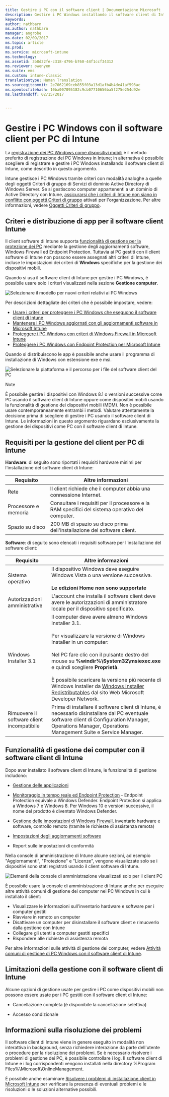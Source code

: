 ```yaml
---
title: Gestire i PC con il software client | Documentazione Microsoft
description: Gestire i PC Windows installando il software client di Intune.
keywords: 
author: nathbarn
ms.author: nathbarn
manager: angrobe
ms.date: 02/09/2017
ms.topic: article
ms.prod: 
ms.service: microsoft-intune
ms.technology: 
ms.assetid: 3b8d22fe-c318-4796-b760-44f1ccf34312
ms.reviewer: owenyen
ms.suite: ems
ms.custom: intune-classic
translationtype: Human Translation
ms.sourcegitcommit: 2e7062169ceb855f03a13d1afb4b4de41af593ac
ms.openlocfilehash: 10ba007095182c9cb07710656ba5f275e254d92e
ms.lasthandoff: 02/15/2017


---
```


# <a name="manage-windows-pcs-with-intune-pc-client-software"></a>Gestire i PC Windows con il software client per PC di Intune
La [registrazione dei PC Windows come dispositivi mobili](set-up-windows-device-management-with-microsoft-intune.md) è il metodo preferito di registrazione dei PC Windows in Intune; in alternativa è possibile scegliere di registrare e gestire i PC Windows installando il software client di Intune, come descritto in questo argomento.

Intune gestisce i PC Windows tramite criteri con modalità analoghe a quelle degli oggetti Criteri di gruppo di Servizi di dominio Active Directory di Windows Server. Se si gestiscono computer appartenenti a un dominio di Active Directory con Intune, [assicurarsi che i criteri di Intune non siano in conflitto con oggetti Criteri di gruppo](resolve-gpo-and-microsoft-intune-policy-conflicts.md) attivati per l'organizzazione. Per altre informazioni, vedere [Oggetti Criteri di gruppo](https://technet.microsoft.com/library/hh147307.aspx).

## <a name="policies-and-app-deployments-for-the-intune-software-client"></a>Criteri e distribuzione di app per il software client Intune

Il client software di Intune supporta [funzionalità di gestione per la protezione dei PC](policies-to-protect-windows-pcs-in-microsoft-intune.md) mediante la gestione degli aggiornamenti software, Windows Firewall ed Endpoint Protection. Tuttavia ai PC gestiti con il client software di Intune non possono essere assegnati altri criteri di Intune, incluse le impostazioni dei criteri di **Windows** specifiche per la gestione dei dispositivi mobili. 

Quando si usa il software client di Intune per gestire i PC Windows, è possibile usare solo i criteri visualizzati nella sezione **Gestione computer**.

  ![Selezionare il modello per nuovi criteri relativi ai PC Windows](../media/select-template-for-pc-policy.png)

Per descrizioni dettagliate dei criteri che è possibile impostare, vedere:

- [Usare i criteri per proteggere i PC Windows che eseguono il software client di Intune](https://docs.microsoft.com/intune/deploy-use/policies-to-protect-windows-pcs-in-microsoft-intune)
- [Mantenere i PC Windows aggiornati con gli aggiornamenti software in Microsoft Intune](https://docs.microsoft.com/intune/deploy-use/keep-windows-pcs-up-to-date-with-software-updates-in-microsoft-intune)
- [Proteggere i PC Windows con criteri di Windows Firewall in Microsoft Intune](https://docs.microsoft.com/intune/deploy-use/help-protect-windows-pcs-using-windows-firewall-policies-in-microsoft-intune)
- [Proteggere i PC Windows con Endpoint Protection per Microsoft Intune](https://docs.microsoft.com/intune/deploy-use/help-secure-windows-pcs-with-endpoint-protection-for-microsoft-intune)

Quando si distribuiscono le app è possibile anche usare il programma di installazione di Windows con estensione exe e msi.

  ![Selezionare la piattaforma e il percorso per i file del software client del PC](../media/select-platform-of-software-files-for-pc-agent.png)

> [!NOTE]
> È possibile gestire i dispositivi con Windows 8.1 o versioni successive come PC usando il software client di Intune oppure come dispositivi mobili usando la funzionalità di gestione dei dispositivi mobili (MDM). Non è possibile usare contemporaneamente entrambi i metodi. Valutare attentamente la decisione prima di scegliere di gestire i PC usando il software client di Intune. Le informazioni in questo argomento riguardano esclusivamente la gestione dei dispositivi come PC con il software client di Intune.

## <a name="requirements-for-intune-pc-client-management"></a>Requisiti per la gestione del client per PC di Intune

**Hardware**: di seguito sono riportati i requisiti hardware minimi per l'installazione del software client di Intune:

|Requisito|Altre informazioni|
|---------------|--------------------|
|Rete|Il client richiede che il computer abbia una connessione Internet.|
|Processore e memoria|Consultare i requisiti per il processore e la RAM specifici del sistema operativo del computer.|
|Spazio su disco|200 MB di spazio su disco prima dell'installazione del software client.|

**Software**: di seguito sono elencati i requisiti software per l'installazione del software client:

|Requisito|Altre informazioni|
|---------------|--------------------|
|Sistema operativo | Il dispositivo Windows deve eseguire Windows Vista o una versione successiva. </br></br>**Le edizioni Home non sono supportate**|
|Autorizzazioni amministrative|L'account che installa il software client deve avere le autorizzazioni di amministratore locale per il dispositivo specificato.|
|Windows Installer 3.1|Il computer deve avere almeno Windows Installer 3.1.<br /><br />Per visualizzare la versione di Windows Installer in un computer:<br /><br />  Nel PC fare clic con il pulsante destro del mouse su **%windir%\System32\msiexec.exe** e quindi scegliere **Proprietà**.<br /><br />È possibile scaricare la versione più recente di Windows Installer da [Windows Installer Redistributables](http://go.microsoft.com/fwlink/?LinkID=234258) dal sito Web Microsoft Developer Network.|
|Rimuovere il software client incompatibile|Prima di installare il software client di Intune, è necessario disinstallare dal PC eventuale software client di Configuration Manager, Operations Manager, Operations Management Suite e Service Manager.|

## <a name="computer-management-capabilities-with-the-intune-client-software"></a>Funzionalità di gestione dei computer con il software client di Intune

Dopo aver installato il software client di Intune, le funzionalità di gestione includono: 

- [Gestione delle applicazioni](deploy-apps-in-microsoft-intune.md)

- [Monitoraggio in tempo reale ed Endpoint Protection](help-secure-windows-pcs-with-endpoint-protection-for-microsoft-intune.md) - Endpoint Protection equivale a Windows Defender. Endpoint Protection si applica a Windows 7 e Windows 8. Per Windows 10 e versioni successive, il nome del prodotto è diventato Windows Defender.

- [Gestione delle impostazioni di Windows Firewall](help-protect-windows-pcs-using-windows-firewall-policies-in-microsoft-intune.md), inventario hardware e software, controllo remoto (tramite le richieste di assistenza remota)

- [Impostazioni degli aggiornamenti software](keep-windows-pcs-up-to-date-with-software-updates-in-microsoft-intune.md)

- Report sulle impostazioni di conformità

Nella console di amministrazione di Intune alcune sezioni, ad esempio "Aggiornamenti", "Protezione" e "Licenze", vengono visualizzate solo se i dispositivi sono stati registrati usando il client software di Intune.

  ![Elementi della console di amministrazione visualizzati solo per il client PC](../media/admin-console-settings-only-for-pc-agent.png)

È possibile usare la console di amministrazione di Intune anche per eseguire altre attività comuni di gestione dei computer nei PC Windows in cui è installato il client:

-   Visualizzare le informazioni sull'inventario hardware e software per i computer gestiti
-   Riavviare in remoto un computer
-   Disattivare un computer per disinstallare il software client e rimuoverlo dalla gestione con Intune
-   Collegare gli utenti a computer gestiti specifici
-   Rispondere alle richieste di assistenza remota

Per altre informazioni sulle attività di gestione dei computer, vedere [Attività comuni di gestione di PC Windows con il software client di Intune](common-windows-pc-management-tasks-with-the-microsoft-intune-computer-client.md).

## <a name="management-limitations-of-the-intune-client-software"></a>Limitazioni della gestione con il software client di Intune

Alcune opzioni di gestione usate per gestire i PC come dispositivi mobili non possono essere usate per i PC gestiti con il software client di Intune:

-   Cancellazione completa (è disponibile la cancellazione selettiva)

-   Accesso condizionale

## <a name="help-with-troubleshooting"></a>Informazioni sulla risoluzione dei problemi

Il software client di Intune viene in genere eseguito in modalità non interattiva in background, senza richiedere interazione da parte dell'utente o procedure per la risoluzione dei problemi. Se è necessario risolvere i problemi di gestione dei PC, è possibile controllare i log. Il software client di Intune e i log corrispondenti vengono installati nella directory %Program Files%\Microsoft\OnlineManagement.

È possibile anche esaminare [Risolvere i problemi di installazione client in Microsoft Intune](/intune/troubleshoot/troubleshoot-client-setup-in-microsoft-intune) per verificare la presenza di eventuali problemi e le risoluzioni o le soluzioni alternative possibili.

